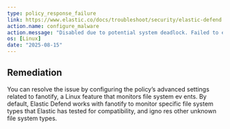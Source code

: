 ```yaml
---
type: policy_response_failure
link: https://www.elastic.co/docs/troubleshoot/security/elastic-defend
action.name: configure_malware
action.message: "Disabled due to potential system deadlock. Failed to enable malware protection"
os: [Linux]
date: "2025-08-15"
---
```


## Remediation
You can resolve the issue by configuring the policy’s advanced settings related to fanotify, a Linux feature that monitors file system ev
ents. By default, Elastic Defend works with fanotify to monitor specific file system types that Elastic has tested for compatibility, and igno
res other unknown file system types.
